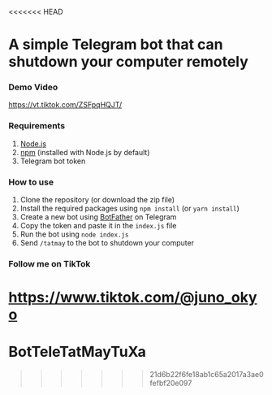 <<<<<<< HEAD
# A simple Telegram bot that can shutdown your computer remotely

### Demo Video
https://vt.tiktok.com/ZSFpqHQJT/

### Requirements
1. [Node.js](https://nodejs.org/)
2. [npm](https://www.npmjs.com/) (installed with Node.js by default)
3. Telegram bot token

### How to use
1. Clone the repository (or download the zip file)
2. Install the required packages using `npm install` (or `yarn install`)
3. Create a new bot using [BotFather](https://t.me/BotFather) on Telegram
4. Copy the token and paste it in the `index.js` file
5. Run the bot using `node index.js`
6. Send `/tatmay` to the bot to shutdown your computer

### Follow me on TikTok
https://www.tiktok.com/@juno_okyo
=======
# BotTeleTatMayTuXa
>>>>>>> 21d6b22f6fe18ab1c65a2017a3ae0fefbf20e097

